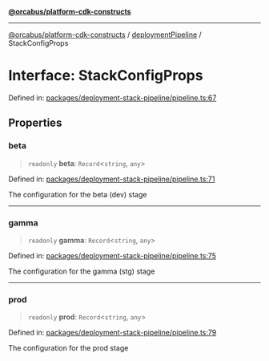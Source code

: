 [**@orcabus/platform-cdk-constructs**](../../../../README.md)

***

[@orcabus/platform-cdk-constructs](../../../../README.md) / [deploymentPipeline](../README.md) / StackConfigProps

# Interface: StackConfigProps

Defined in: [packages/deployment-stack-pipeline/pipeline.ts:67](https://github.com/OrcaBus/platform-cdk-constructs/blob/main/packages/deployment-stack-pipeline/pipeline.ts#L67)

## Properties

### beta

> `readonly` **beta**: `Record`\<`string`, `any`\>

Defined in: [packages/deployment-stack-pipeline/pipeline.ts:71](https://github.com/OrcaBus/platform-cdk-constructs/blob/main/packages/deployment-stack-pipeline/pipeline.ts#L71)

The configuration for the beta (dev) stage

***

### gamma

> `readonly` **gamma**: `Record`\<`string`, `any`\>

Defined in: [packages/deployment-stack-pipeline/pipeline.ts:75](https://github.com/OrcaBus/platform-cdk-constructs/blob/main/packages/deployment-stack-pipeline/pipeline.ts#L75)

The configuration for the gamma (stg) stage

***

### prod

> `readonly` **prod**: `Record`\<`string`, `any`\>

Defined in: [packages/deployment-stack-pipeline/pipeline.ts:79](https://github.com/OrcaBus/platform-cdk-constructs/blob/main/packages/deployment-stack-pipeline/pipeline.ts#L79)

The configuration for the prod stage
